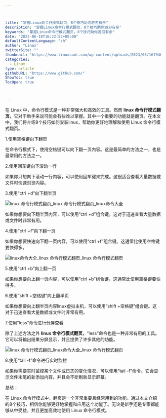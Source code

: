 ```yaml
---



title: "掌握Linux命令行模式翻页，8个技巧助你游刃有余"
description: "掌握Linux命令行模式翻页，8个技巧助你游刃有余"
keywords: "掌握Linux命令行模式翻页，8个技巧助你游刃有余"
date: "2023-06-18T16:22:52+08:00"
defaultContentLanguage: "zh"
author: "Linux"
twitterSite: ""
thumbnail: "https://www.linuxcool.com/wp-content/uploads/2023/03/1679465164706_1.png"
categories:
  - Linux
type: article
githubURL: "https://www.github.com/"
ShowToc: true
TocOpen: true



---
```


在 Linux 中，命令行模式是一种非常强大和高效的工具。然而 **linux 命令行模式翻页**，它对于新手来说可能会有些难以掌握。其中一个重要的功能就是翻页。在本文中，我们将介绍8个技巧如何安装linux，帮助你更好地理解和使用 Linux 命令行模式翻页。

1.使用空格键向下翻页

在命令行模式下，使用空格键可以向下翻一页内容。这是最简单的方法之一，也是最常用的方法之一。

2.使用回车键向下滚动一行

如果你只想向下滚动一行内容，可以使用回车键来完成。这很适合查看大量数据或文件时快速浏览内容。

3.使用“ctrl +d”向下翻半页

![linux 命令行模式翻页_linux 命令行模式翻页_linux命令大全](https://www.linuxcool.com/wp-content/uploads/2023/03/1679465164706_1.png)

如果你想要向下翻半页内容，可以使用“ctrl +d”组合键。这对于迅速查看大量数据或文件时非常有用。

4.使用“ctrl +f”向下翻一页

如果你想要快速向下翻一页内容，可以使用“ctrl +f”组合键。这通常比使用空格键要快得多。

![linux命令大全_linux 命令行模式翻页_linux 命令行模式翻页](https://www.linuxcool.com/wp-content/uploads/2023/03/1679465164706_2.png)

5.使用“ctrl +b”向上翻一页

如果你想要向上翻一页内容，可以使用“ctrl +b”组合键。这通常比使用空格键要快得多。

6.使用“shift +空格键”向上翻半页

如果你想要向上翻半页内容linux虚拟主机，可以使用“shift +空格键”组合键。这对于迅速查看大量数据或文件时非常有用。

7.使用“less”命令进行分屏查看

除了上述方法之外 **linux 命令行模式翻页**，“less”命令也是一种非常有用的工具。它可以将输出结果分屏显示，并且提供了许多其他的功能。

![linux 命令行模式翻页_linux命令大全_linux 命令行模式翻页](https://www.linuxcool.com/wp-content/uploads/2023/03/1679465164706_3.jpg)

8.使用“tail -f”命令进行实时监控

如果你需要实时监控某个文件或日志的变化情况，可以使用“tail -f”命令。它会显示文件末尾的新添加内容，并且会不断刷新显示屏幕。

总结：

在 Linux 命令行模式中，翻页是一个非常重要且经常用到的功能。通过本文介绍的8个技巧，相信你能够更好地掌握和应用这个功能了。无论是新手还是专家都能够从中受益，并且更加高效地使用 Linux 命令行模式。